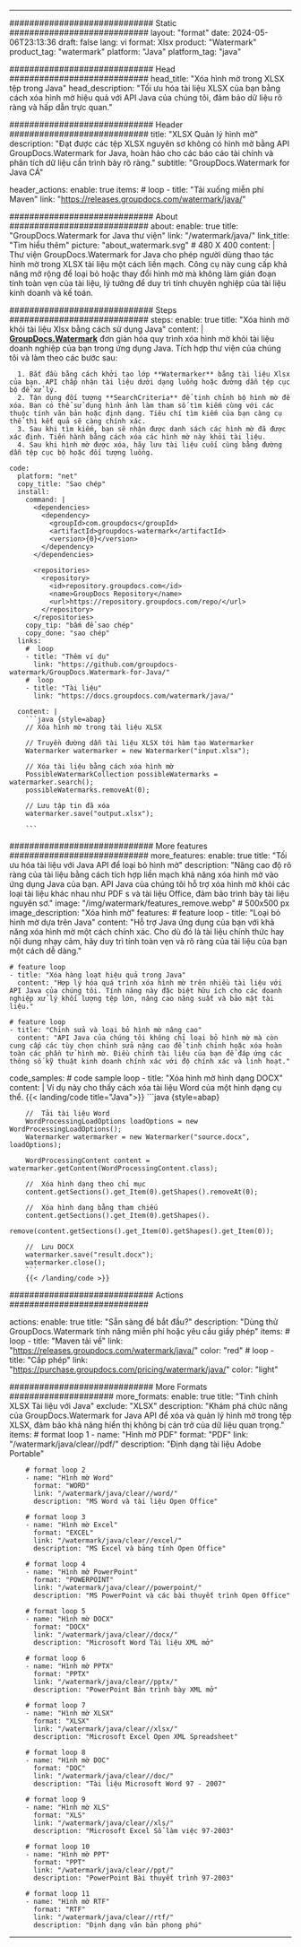 
---
############################# Static ############################
layout: "format"
date:  2024-05-06T23:13:36
draft: false
lang: vi
format: Xlsx
product: "Watermark"
product_tag: "watermark"
platform: "Java"
platform_tag: "java"

############################# Head ############################
head_title: "Xóa hình mờ trong XLSX tệp trong Java"
head_description: "Tối ưu hóa tài liệu XLSX của bạn bằng cách xóa hình mờ hiệu quả với API Java của chúng tôi, đảm bảo dữ liệu rõ ràng và hấp dẫn trực quan."

############################# Header ############################
title: "XLSX Quản lý hình mờ" 
description: "Đạt được các tệp XLSX nguyên sơ không có hình mờ bằng API GroupDocs.Watermark for Java, hoàn hảo cho các báo cáo tài chính và phân tích dữ liệu cần trình bày rõ ràng."
subtitle: "GroupDocs.Watermark for Java CÁ" 

header_actions:
  enable: true
  items:
    #  loop
    - title: "Tải xuống miễn phí Maven"
      link: "https://releases.groupdocs.com/watermark/java/"
      
############################# About ############################
about:
    enable: true
    title: "GroupDocs.Watermark for Java thư viện"
    link: "/watermark/java/"
    link_title: "Tìm hiểu thêm"
    picture: "about_watermark.svg" # 480 X 400
    content: |
       Thư viện GroupDocs.Watermark for Java cho phép người dùng thao tác hình mờ trong XLSX tài liệu một cách liền mạch. Công cụ này cung cấp khả năng mở rộng để loại bỏ hoặc thay đổi hình mờ mà không làm gián đoạn tính toàn vẹn của tài liệu, lý tưởng để duy trì tính chuyên nghiệp của tài liệu kinh doanh và kế toán.

############################# Steps ############################
steps:
    enable: true
    title: "Xóa hình mờ khỏi tài liệu Xlsx bằng cách sử dụng Java"
    content: |
      **[GroupDocs.Watermark](https://products.groupdocs.com/watermark/java/)** đơn giản hóa quy trình xóa hình mờ khỏi tài liệu doanh nghiệp của bạn trong ứng dụng Java. Tích hợp thư viện của chúng tôi và làm theo các bước sau:
      
      1. Bắt đầu bằng cách khởi tạo lớp **Watermarker** bằng tài liệu Xlsx của bạn. API chấp nhận tài liệu dưới dạng luồng hoặc đường dẫn tệp cục bộ để xử lý.
      2. Tận dụng đối tượng **SearchCriteria** để tinh chỉnh bộ hình mờ để xóa. Bạn có thể sử dụng hình ảnh làm tham số tìm kiếm cùng với các thuộc tính văn bản hoặc định dạng. Tiêu chí tìm kiếm của bạn càng cụ thể thì kết quả sẽ càng chính xác.
      3. Sau khi tìm kiếm, bạn sẽ nhận được danh sách các hình mờ đã được xác định. Tiến hành bằng cách xóa các hình mờ này khỏi tài liệu.
      4. Sau khi hình mờ được xóa, hãy lưu tài liệu cuối cùng bằng đường dẫn tệp cục bộ hoặc đối tượng luồng.
   
    code:
      platform: "net"
      copy_title: "Sao chép"
      install:
        command: |
          <dependencies>
            <dependency>
              <groupId>com.groupdocs</groupId>
              <artifactId>groupdocs-watermark</artifactId>
              <version>{0}</version>
            </dependency>
          </dependencies>

          <repositories>
            <repository>
              <id>repository.groupdocs.com</id>
              <name>GroupDocs Repository</name>
              <url>https://repository.groupdocs.com/repo/</url>
            </repository>
          </repositories>
        copy_tip: "bấm để sao chép"
        copy_done: "sao chép"
      links:
        #  loop
        - title: "Thêm ví dụ"
          link: "https://github.com/groupdocs-watermark/GroupDocs.Watermark-for-Java/"
        #  loop
        - title: "Tài liệu"
          link: "https://docs.groupdocs.com/watermark/java/"
          
      content: |
        ```java {style=abap}
        // Xóa hình mờ trong tài liệu XLSX

        // Truyền đường dẫn tài liệu XLSX tới hàm tạo Watermarker
        Watermarker watermarker = new Watermarker("input.xlsx");
        
        // Xóa tài liệu bằng cách xóa hình mờ
        PossibleWatermarkCollection possibleWatermarks = watermarker.search();
        possibleWatermarks.removeAt(0);

        // Lưu tập tin đã xóa
        watermarker.save("output.xlsx");
        
        ```        
        
############################# More features ############################
more_features:
  enable: true
  title: "Tối ưu hóa tài liệu với Java API để loại bỏ hình mờ"
  description: "Nâng cao độ rõ ràng của tài liệu bằng cách tích hợp liền mạch khả năng xóa hình mờ vào ứng dụng Java của bạn. API Java của chúng tôi hỗ trợ xóa hình mờ khỏi các loại tài liệu khác nhau như PDF s và tài liệu Office, đảm bảo trình bày tài liệu nguyên sơ."
  image: "/img/watermark/features_remove.webp" # 500x500 px
  image_description: "Xóa hình mờ"
  features:
    # feature loop
    - title: "Loại bỏ hình mờ dựa trên Java"
      content: "Hỗ trợ Java ứng dụng của bạn với khả năng xóa hình mờ một cách chính xác. Cho dù đó là tài liệu chính thức hay nội dung nhạy cảm, hãy duy trì tính toàn vẹn và rõ ràng của tài liệu của bạn một cách dễ dàng."

    # feature loop
    - title: "Xóa hàng loạt hiệu quả trong Java"
      content: "Hợp lý hóa quá trình xóa hình mờ trên nhiều tài liệu với API Java của chúng tôi. Tính năng này đặc biệt hữu ích cho các doanh nghiệp xử lý khối lượng tệp lớn, nâng cao năng suất và bảo mật tài liệu."

    # feature loop
    - title: "Chỉnh sửa và loại bỏ hình mờ nâng cao"
      content: "API Java của chúng tôi không chỉ loại bỏ hình mờ mà còn cung cấp các tùy chọn chỉnh sửa nâng cao để tinh chỉnh hoặc xóa hoàn toàn các phần tử hình mờ. Điều chỉnh tài liệu của bạn để đáp ứng các thông số kỹ thuật kinh doanh chính xác với độ chính xác và linh hoạt."
      
  code_samples:
    # code sample loop
    - title: "Xóa hình mờ hình dạng DOCX"
      content: |
        Ví dụ này cho thấy cách xóa tài liệu Word của một hình dạng cụ thể.
        {{< landing/code title="Java">}}
        ```java {style=abap}
        
        //  Tải tài liệu Word
        WordProcessingLoadOptions loadOptions = new WordProcessingLoadOptions();
        Watermarker watermarker = new Watermarker("source.docx", loadOptions);

        WordProcessingContent content = watermarker.getContent(WordProcessingContent.class);

        //  Xóa hình dạng theo chỉ mục
        content.getSections().get_Item(0).getShapes().removeAt(0);

        //  Xóa hình dạng bằng tham chiếu
        content.getSections().get_Item(0).getShapes().
            remove(content.getSections().get_Item(0).getShapes().get_Item(0));

        //  Lưu DOCX
        watermarker.save("result.docx");
        watermarker.close();
        ```
        {{< /landing/code >}}


############################# Actions ############################

actions:
  enable: true
  title: "Sẵn sàng để bắt đầu?"
  description: "Dùng thử GroupDocs.Watermark tính năng miễn phí hoặc yêu cầu giấy phép"
  items:
    #  loop
    - title: "Maven tải về"
      link: "https://releases.groupdocs.com/watermark/java/"
      color: "red"
        #  loop
    - title: "Cấp phép"
      link: "https://purchase.groupdocs.com/pricing/watermark/java/"
      color: "light"


############################# More Formats #####################
more_formats:
    enable: true
    title: "Tinh chỉnh XLSX Tài liệu với Java"
    exclude: "XLSX"
    description: "Khám phá chức năng của GroupDocs.Watermark for Java API để xóa và quản lý hình mờ trong tệp XLSX, đảm bảo khả năng hiển thị không bị cản trở của dữ liệu quan trọng."
    items: 
        # format loop 1
        - name: "Hình mờ PDF"
          format: "PDF"
          link: "/watermark/java/clear//pdf/"
          description: "Định dạng tài liệu Adobe Portable"

        # format loop 2
        - name: "Hình mờ Word"
          format: "WORD"
          link: "/watermark/java/clear//word/"
          description: "MS Word và tài liệu Open Office"
          
        # format loop 3
        - name: "Hình mờ Excel"
          format: "EXCEL"
          link: "/watermark/java/clear//excel/"
          description: "MS Excel và bảng tính Open Office"

        # format loop 4
        - name: "Hình mờ PowerPoint"
          format: "POWERPOINT"
          link: "/watermark/java/clear//powerpoint/"
          description: "MS PowerPoint và các bài thuyết trình Open Office"

        # format loop 5
        - name: "Hình mờ DOCX"
          format: "DOCX"
          link: "/watermark/java/clear//docx/"
          description: "Microsoft Word Tài liệu XML mở"
          
        # format loop 6
        - name: "Hình mờ PPTX"
          format: "PPTX"
          link: "/watermark/java/clear//pptx/"
          description: "PowerPoint Bản trình bày XML mở"
          
        # format loop 7
        - name: "Hình mờ XLSX"
          format: "XLSX"
          link: "/watermark/java/clear//xlsx/"
          description: "Microsoft Excel Open XML Spreadsheet"

        # format loop 8
        - name: "Hình mờ DOC"
          format: "DOC"
          link: "/watermark/java/clear//doc/"
          description: "Tài liệu Microsoft Word 97 - 2007"

        # format loop 9
        - name: "Hình mờ XLS"
          format: "XLS"
          link: "/watermark/java/clear//xls/"
          description: "Microsoft Excel Sổ làm việc 97-2003"

        # format loop 10
        - name: "Hình mờ PPT"
          format: "PPT"
          link: "/watermark/java/clear//ppt/"
          description: "PowerPoint Bài thuyết trình 97-2003"

        # format loop 11
        - name: "Hình mờ RTF"
          format: "RTF"
          link: "/watermark/java/clear//rtf/"
          description: "Định dạng văn bản phong phú"

---